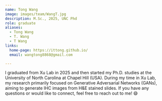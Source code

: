 ```yaml
---
name: Tong Wang
image: images/team/WangT.jpg
description: M.Sc., 2025, UNC Phd
role: graduate
aliases:
  - Tong Wang
  - T. Wang
  - T Wang
links:
  home-page: https://ittong.github.io/
  email: wangtong8868@gmail.com

---
```


I graduated from Xu Lab in 2025 and then started my Ph.D. studies at the University of North Carolina at Chapel Hill (USA). During my time in Xu Lab, my research primarily focused on Generative Adversarial Networks (GANs), aiming to generate IHC images from H&E stained slides. If you have any questions or would like to connect, feel free to reach out to me! 😄